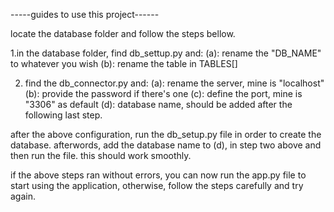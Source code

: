 -----guides to use this project------

locate the database folder and follow the steps bellow.

1.in the database folder, find db_settup.py and:
	(a): rename the "DB_NAME" to whatever you wish
	(b): rename the table in TABLES[]
	
2. find the db_connector.py and:
	(a): rename the server, mine is "localhost"
	(b): provide the password if there's one
	(c): define the port, mine is "3306" as default
	(d): database name, should be added after the following last step.

after the above configuration, run the db_setup.py file in order to create
the database. afterwords, add the database name to (d), in step two above and
then run the file. this should work smoothly.

if the above steps ran without errors, you can now run the app.py file to 
start using the application, otherwise, follow the steps carefully 
and try again.
